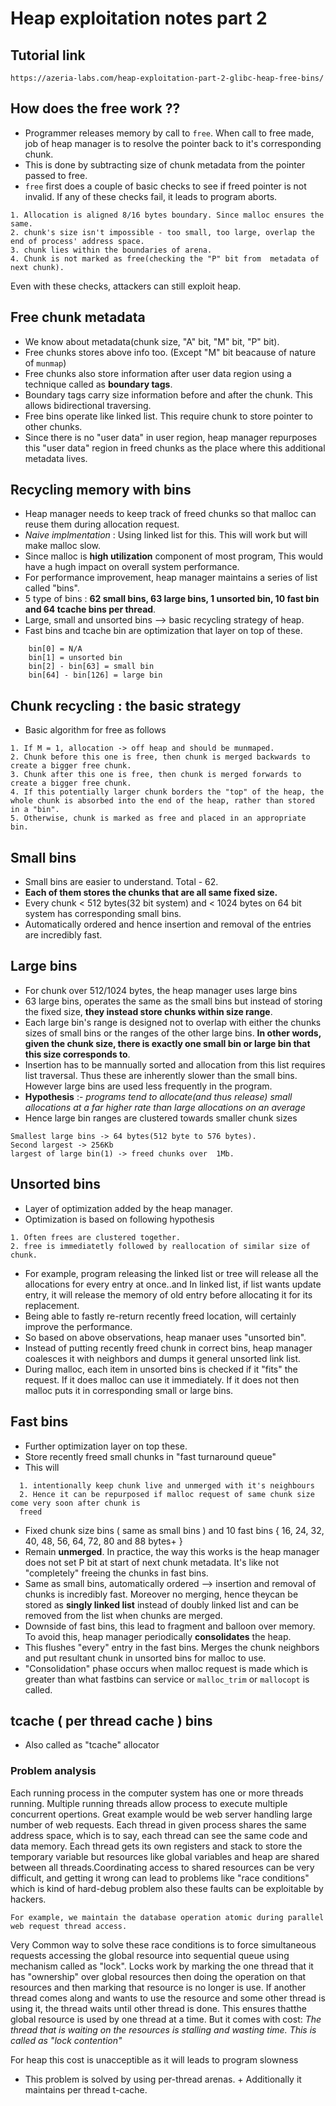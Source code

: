 # Heap exploitation notes part 2

## Tutorial link
```
https://azeria-labs.com/heap-exploitation-part-2-glibc-heap-free-bins/
```

## How does the free work ??
- Programmer releases memory by call to `free`. When call to free made, job of heap manager is to resolve the pointer back to it's corresponding chunk.
- This is done by subtracting size of chunk metadata from the pointer passed to free.
- `free` first does a couple of basic checks to see if freed pointer is not invalid. If any of these checks fail, it leads to program aborts.
```
1. Allocation is aligned 8/16 bytes boundary. Since malloc ensures the same.
2. chunk's size isn't impossible - too small, too large, overlap the end of process' address space.
3. chunk lies within the boundaries of arena.
4. Chunk is not marked as free(checking the "P" bit from  metadata of next chunk).
```
Even with these checks, attackers can still exploit heap.

## Free chunk metadata

- We know about metadata(chunk size, "A" bit, "M" bit, "P" bit).
- Free chunks stores above info too. (Except "M" bit beacause of nature of `munmap`)
- Free chunks also store information after user data region using a technique called as **boundary tags**. 
- Boundary tags carry size information  before and after the chunk. This allows bidirectional traversing.
- Free bins operate like linked list. This require chunk to store pointer to other chunks.
- Since there is no "user data" in user region, heap manager repurposes this "user data" region in freed chunks as the place where this additional metadata lives.

## Recycling memory with bins
- Heap manager needs to keep track of freed chunks so that malloc can reuse them during allocation request.
- *Naive implmentation* : Using linked list for this. This will work but will make malloc slow.
- Since malloc is **high utilization** component of most program, This would have a hugh impact on overall system performance.
- For performance improvement, heap manager maintains a series of list called "bins".
- 5 type of bins : **62 small bins, 63 large bins, 1 unsorted bin, 10 fast bin and 64 tcache bins per thread**.
- Large, small and unsorted bins --> basic recycling strategy of heap.
- Fast bins and  tcache bin are optimization that layer on top of these.

```
    bin[0] = N/A
    bin[1] = unsorted bin
    bin[2] - bin[63] = small bin
    bin[64] - bin[126] = large bin
```
## Chunk recycling : the basic strategy
- Basic algorithm for free as follows
```
1. If M = 1, allocation -> off heap and should be munmaped.
2. Chunk before this one is free, then chunk is merged backwards to create a bigger free chunk.
3. Chunk after this one is free, then chunk is merged forwards to create a bigger free chunk.
4. If this potentially larger chunk borders the "top" of the heap, the whole chunk is absorbed into the end of the heap, rather than stored in a "bin".
5. Otherwise, chunk is marked as free and placed in an appropriate bin.
```

## Small bins
- Small bins are easier to understand. Total - 62.
- **Each of them stores the chunks that are all same fixed size.**
- Every chunk < 512 bytes(32 bit system) and < 1024 bytes on 64 bit system has corresponding small bins.
- Automatically ordered and hence insertion and removal of the entries are incredibly fast.

## Large bins
- For chunk over 512/1024 bytes, the heap manager uses large bins
- 63 large bins, operates the same as the small bins but instead of storing the fixed size,  **they instead store chunks within size range**.
- Each large bin's range is designed not to overlap with either the chunks sizes of small bins or the ranges of the other large bins. **In other words, given the chunk size, there is exactly one small bin or large bin that this size corresponds to**.
- Insertion has to be mannually sorted and allocation from this list requires list traversal. Thus these are inherently slower than the small bins. However
large bins are used less frequently in the program.
- **Hypothesis** :- *programs tend to allocate(and thus release) small allocations at a far higher rate than large allocations on an average*
- Hence large bin ranges are clustered towards smaller chunk sizes
```
Smallest large bins -> 64 bytes(512 byte to 576 bytes).
Second largest -> 256Kb
largest of large bin(1) -> freed chunks over  1Mb.
``` 

## Unsorted bins
- Layer of optimization added by the heap manager.
- Optimization is based on following hypothesis
```
1. Often frees are clustered together.
2. free is immediatetly followed by reallocation of similar size of chunk.
```
- For example, program releasing the linked list or tree will release all the allocations for every entry at once..and In linked list, if list wants update entry, it will release the memory of old entry before allocating it for its replacement.
- Being able to fastly re-return recently freed location, will certainly improve the performance.
- So based on above observations, heap manaer uses "unsorted bin". 
- Instead of putting recently freed chunk in correct bins, heap manager coalesces it with neighbors and dumps it general unsorted link list.
- During malloc, each item in unsorted bins is checked if it "fits" the request. If it does malloc can use it immediately. If it does not then malloc puts it in corresponding small or large bins.

## Fast bins
- Further optimization layer on top these.
- Store recently freed small chunks in "fast turnaround queue"
- This will
```
  1. intentionally keep chunk live and unmerged with it's neighbours
  2. Hence it can be repurposed if malloc request of same chunk size come very soon after chunk is 
  freed
```
- Fixed chunk size bins ( same as small bins ) and 10 fast bins { 16, 24, 32, 40, 48, 56, 64, 72, 80 and 88 bytes+ }
- Remain **unmerged**. In practice, the way this works is the heap manager does not set P bit at start of next chunk metadata. It's like not "completely" freeing the chunks in fast  bins.
- Same as small bins, automatically ordered --> insertion and removal of chunks is incredibly fast. Moreover no merging, hence theycan be stored as **singly linked list** instead of doubly linked list and can be removed from the list when chunks are merged.
- Downside of fast bins, this lead to fragment and balloon over memory. To avoid this, heap manager periodically **consolidates** the heap.
- This flushes "every" entry in the fast bins. Merges the chunk neighbors and put resultant chunk in unsorted bins for malloc to use.
- "Consolidation" phase occurs when malloc request is made which is greater than what fastbins can service or `malloc_trim` or `mallocopt` is called.

## tcache ( per thread cache ) bins
- Also called as "tcache" allocator
### Problem analysis
Each running process in the computer system has one or more threads running. Multiple running threads allow process to execute multiple concurrent opertions. Great example would be web server handling large number of web requests. 
  Each thread in given process shares the same address space, which is to say, each thread can see the same code and data memory.
Each thread gets its own registers and stack to store the temporary variable but resources like global variables and heap are 
shared between all threads.Coordinating access to shared resources can be very difficult, and getting it wrong can lead to 
problems like "race conditions" which is kind of hard-debug problem also these faults can be exploitable by hackers.
```
For example, we maintain the database operation atomic during parallel web request thread access. 
```
Very Common way to solve these race conditions is to force simultaneous requests accessing the global resource into sequential queue using mechanism called as "lock".
Locks work by marking the one thread that it has "ownership" over global resources then doing the operation on that resources and then marking that resource is no longer  is use. If another thread comes along and wants to use the resource and some other thread is using it, the thread waits until other thread is done. This ensures thatthe global resource is used by one thread at a time. But it comes with cost: *The thread that is waiting on the resources is stalling and wasting time. This is called as "lock contention"*

For heap this cost is unacceptible as it will leads to program slowness
- This problem is solved by using per-thread arenas. + Additionally it maintains per thread t-cache. 
